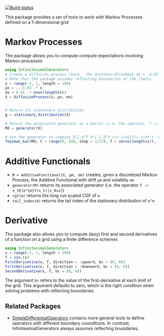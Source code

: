 [![Build status](https://github.com/matthieugomez/InfinitesimalGenerators.jl/workflows/CI/badge.svg)](https://github.com/matthieugomez/InfinitesimalGenerators.jl/actions)

This package provides a set of tools to work with Markov Processes defined on a 1-dimensional grid



# Markov Processes
The package allows you to compute compute expectations involving Markov processes

```julia
using InfinitesimalGenerators
# Create a diffusion process (here,  the Ornstein–Uhlenbeck dx = -0.03 * x * dt + 0.01 * dZ_t)
# Note that the package assumes reflecting boundaries at the limits
x = range(-1, 1, length = 100)
μx = .- 0.03 .* x
σx = 0.01 .* ones(length(x))
X = DiffusionProcess(x, μx, σx)


# Return its stationary distribution 
g = stationary_distribution(X)

# Return the associated generator as a matrix (i.e. the operator `f -> ∂_tE[f(x_t)|x_0=x]`)
MX = generator(X)

# Use the generator to compute E[∫_0^T e^{-∫_0^t v(x_s)ds}f(x_t)dt +  e^{-∫_0^T v(x_s)ds}ψ(x_T) | x_0 = x]
feynman_kac(MX; t = range(0, 100, step = 1/12), f = zeros(length(x)),  ψ = ones(length(x)), v = zeros(length(x)))
```

# Additive Functionals
- `M = AdditiveFunctional(X, μm, σm)` creates, given a discretized Markov Process, the Additive Functional with drift  `μm` and volatility `σm`
- `generator(M)` returns its associated generator (i.e. the operator `f -> ∂_tE[e^{m}f(x_t)|x_0=x]`)
- `cgf(m)` returns the long run scaled CGF of `m` 
- `tail_index(m)` returns the tail index of the stationary distribution of `e^m`



# Derivative
The package also allows you to compute (lazy) first and second derivatives of a function on a grid using a finite difference schemes

```julia
using InfinitesimalGenerators
x = range(-1, 1, length = 100)
f = sin.(x)
FirstDerivative(x, f, direction = :upward, bc = (0, 0))
FirstDerivative(x, f, direction = :downward, bc = (0, 0))
SecondDerivative(x, f, bc = (0, 0))
```
The argument `bc` refers to the value of the first-derivative at each limit of the grid. This argument defaults to zero, which is the right condition when solving problems with reflecting boundaries.


## Related Packages
- [SimpleDifferentialOperators](https://github.com/QuantEcon/SimpleDifferentialOperators.jl) contains more general tools to define operators with different boundary counditions. In contrast, InfinitesimalGenerators always assumes reflecting boundaries.
